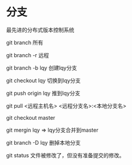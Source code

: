 # 分支

最先进的分布式版本控制系统



</hr>

git branch 所有

git branch -r 远程

git branch -b lqy 创建lqy分支

git checkout lqy  切换到lqy分支


git push origin lqy 推到lqy分支


git pull <远程主机名> <远程分支名>:<本地分支名>

git checkout master

git mergin lqy    => lqy分支合并到master

git branch -D lqy   删掉本地分支


git status 文件被修改了，但没有准备提交的修改。

